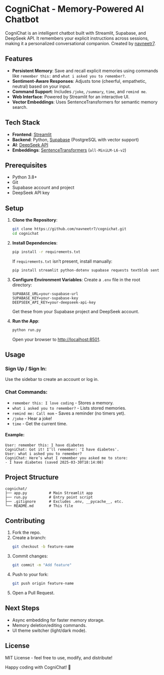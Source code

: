 # CogniChat - Memory-Powered AI Chatbot

CogniChat is an intelligent chatbot built with Streamlit, Supabase, and DeepSeek API. It remembers your explicit instructions across sessions, making it a personalized conversational companion. Created by [navneetr7](https://github.com/navneetr7).

## Features

- **Persistent Memory**: Save and recall explicit memories using commands like `remember this:` and `what i asked you to remember?`.
- **Sentiment-Aware Responses**: Adjusts tone (cheerful, empathetic, neutral) based on your input.
- **Command Support**: Includes `/joke`, `/summary`, `time`, and `remind me`.
- **Web Interface**: Powered by Streamlit for an interactive UI.
- **Vector Embeddings**: Uses SentenceTransformers for semantic memory search.

## Tech Stack

- **Frontend**: [Streamlit](https://streamlit.io/)
- **Backend**: Python, [Supabase](https://supabase.com/) (PostgreSQL with vector support)
- **AI**: [DeepSeek API](https://deepseek.com/)
- **Embeddings**: [SentenceTransformers](https://www.sbert.net/) (`all-MiniLM-L6-v2`)

## Prerequisites

- Python 3.8+
- Git
- Supabase account and project
- DeepSeek API key

## Setup

1. **Clone the Repository**:
   ```bash
   git clone https://github.com/navneetr7/cognichat.git
   cd cognichat
   ```

2. **Install Dependencies**:
   ```bash
   pip install -r requirements.txt
   ```
   If `requirements.txt` isn’t present, install manually:
   ```bash
   pip install streamlit python-dotenv supabase requests textblob sentence-transformers
   ```

3. **Configure Environment Variables**:
   Create a `.env` file in the root directory:
   ```plaintext
   SUPABASE_URL=your-supabase-url
   SUPABASE_KEY=your-supabase-key
   DEEPSEEK_API_KEY=your-deepseek-api-key
   ```
   Get these from your Supabase project and DeepSeek account.

4. **Run the App**:
   ```bash
   python run.py
   ```
   Open your browser to [http://localhost:8501](http://localhost:8501).

## Usage

### Sign Up / Sign In:
Use the sidebar to create an account or log in.

### Chat Commands:
- `remember this: I love coding` - Stores a memory.
- `what i asked you to remember?` - Lists stored memories.
- `remind me: Call mom` - Saves a reminder (no timers yet).
- `/joke` - Hear a joke!
- `time` - Get the current time.

#### Example:
```text
User: remember this: I have diabetes
CogniChat: Got it! I’ll remember: 'I have diabetes'.
User: what i asked you to remember?
CogniChat: Here’s what I remember you asked me to store:
- I have diabetes (saved 2025-03-30T18:14:08)
```

## Project Structure
```text
cognichat/
├── app.py          # Main Streamlit app
├── run.py          # Entry point script
├── .gitignore      # Excludes .env, __pycache__, etc.
└── README.md       # This file
```

## Contributing

1. Fork the repo.
2. Create a branch:
   ```bash
   git checkout -b feature-name
   ```
3. Commit changes:
   ```bash
   git commit -m "Add feature"
   ```
4. Push to your fork:
   ```bash
   git push origin feature-name
   ```
5. Open a Pull Request.

## Next Steps

- Async embedding for faster memory storage.
- Memory deletion/editing commands.
- UI theme switcher (light/dark mode).

## License
MIT License - feel free to use, modify, and distribute!

Happy coding with CogniChat! 🚀
